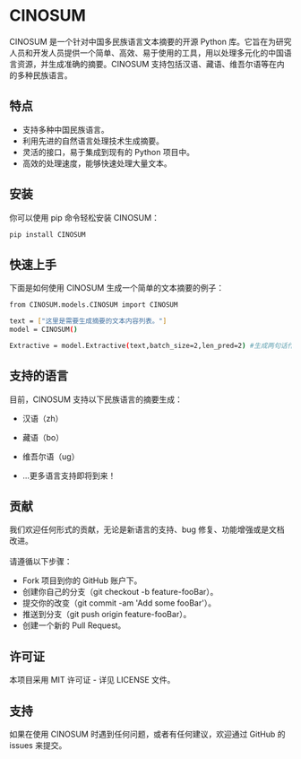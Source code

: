 # CINOSUM

CINOSUM 是一个针对中国多民族语言文本摘要的开源 Python 库。它旨在为研究人员和开发人员提供一个简单、高效、易于使用的工具，用以处理多元化的中国语言资源，并生成准确的摘要。CINOSUM 支持包括汉语、藏语、维吾尔语等在内的多种民族语言。

## 特点

- 支持多种中国民族语言。
- 利用先进的自然语言处理技术生成摘要。
- 灵活的接口，易于集成到现有的 Python 项目中。
- 高效的处理速度，能够快速处理大量文本。

## 安装

你可以使用 pip 命令轻松安装 CINOSUM：

```bash
pip install CINOSUM
```

## 快速上手
下面是如何使用 CINOSUM 生成一个简单的文本摘要的例子：

```bash
from CINOSUM.models.CINOSUM import CINOSUM

text = ["这里是需要生成摘要的文本内容列表。"]
model = CINOSUM()

Extractive = model.Extractive(text,batch_size=2,len_pred=2) #生成两句话作为摘要
```

## 支持的语言
目前，CINOSUM 支持以下民族语言的摘要生成：

- 汉语（zh）
- 藏语（bo）
- 维吾尔语（ug）

- ...更多语言支持即将到来！

## 贡献
我们欢迎任何形式的贡献，无论是新语言的支持、bug 修复、功能增强或是文档改进。\
\
请遵循以下步骤：

- Fork 项目到你的 GitHub 账户下。
- 创建你自己的分支（git checkout -b feature-fooBar）。
- 提交你的改变（git commit -am 'Add some fooBar'）。
- 推送到分支（git push origin feature-fooBar）。
- 创建一个新的 Pull Request。

## 许可证
本项目采用 MIT 许可证 - 详见 LICENSE 文件。

## 支持
如果在使用 CINOSUM 时遇到任何问题，或者有任何建议，欢迎通过 GitHub 的 issues 来提交。